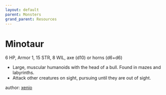 ```yaml
---
layout: default
parent: Monsters
grand_parent: Resources
---
```


# Minotaur
6 HP, Armor 1, 15 STR, 8 WIL, axe (d10) or horns (d6+d6)
- Large, muscular humanoids with the head of a bull. Found in mazes and labyrinths. 
- Attack other creatures on sight, pursuing until they are out of sight.

author: [xenio](https://xenioinabottle.blogspot.com)
